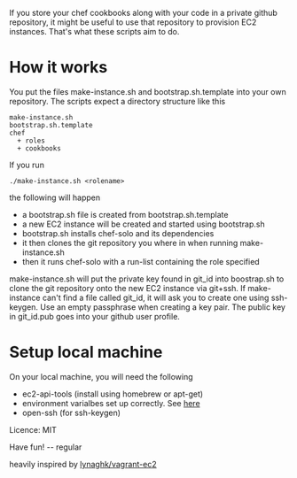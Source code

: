 If you store your chef cookbooks along with your code in a private github repository, it might be useful to use that repository to provision EC2 instances. That's what these scripts aim to do.

How it works
============
You put the files make-instance.sh and bootstrap.sh.template into your own repository. The scripts expect a directory structure like this

    make-instance.sh
    bootstrap.sh.template
    chef
      + roles
      + cookbooks
      
If you run
    
    ./make-instance.sh <rolename>

the following will happen

- a bootstrap.sh file is created from bootstrap.sh.template
- a new EC2 instance will be created and started using bootstrap.sh
- bootstrap.sh installs chef-solo and its dependencies
- it then clones the git repository you where in when running make-instance.sh
- then it runs chef-solo with a run-list containing the role specified

make-instance.sh will put the private key found in git_id into boostrap.sh to clone the git repository onto the new EC2 instance via git+ssh. If make-instance can't find a file called git_id, it will ask you to create one using ssh-keygen. Use an empty passphrase when creating a key pair. The public key in git_id.pub goes into your github user profile.

Setup local machine
===================
On your local machine, you will need the following

+ ec2-api-tools (install using homebrew or apt-get)
+ environment varialbes set up correctly. See [here](http://docs.aws.amazon.com/AWSEC2/latest/UserGuide/SettingUp_CommandLine.html)
+ open-ssh (for ssh-keygen)

Licence: MIT

Have fun!
 -- regular
 
heavily inspired by [lynaghk/vagrant-ec2](http://github.com/lynaghk/vagrant-ec2)
